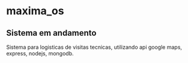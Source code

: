 # maxima_os

## Sistema em andamento
Sistema para logisticas de visitas tecnicas, utilizando
api google maps, express, nodejs, mongodb.








